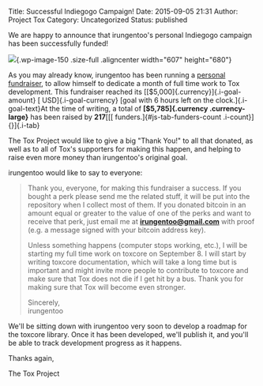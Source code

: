 Title: Successful Indiegogo Campaign!
Date: 2015-09-05 21:31
Author: Project Tox
Category: Uncategorized
Status: published

We are happy to announce that irungentoo's personal Indiegogo campaign
has been successfully funded!

![](https://blog.tox.chat/wp-content/uploads/2015/09/new-gentoo1.png){.wp-image-150
.size-full .aligncenter width="607" height="680"}

As you may already know, irungentoo has been running a [personal
fundraiser](https://blog.tox.chat/2015/08/regarding-irungentoos-indiegogo-campaign/),
to allow himself to dedicate a month of full time work to Tox
development. This fundraiser reached
its [[\$5,000]{.currency}]{.i-goal-amount} [ USD]{.i-goal-currency}
[goal with 6 hours left on the clock.]{.i-goal-text}At the time of
writing, a total of **[\$5,785]{.currency .currency-large}** has been
raised by **217**[[[ funders.]{#js-tab-funders-count
.i-count}]{}]{.i-tab}

The Tox Project would like to give a big "Thank You!" to all that
donated, as well as to all of Tox's supporters for making this happen,
and helping to raise even more money than irungentoo's original goal.

irungentoo would like to say to everyone:

> Thank you, everyone, for making this fundraiser a success. If you
> bought a perk please send me the related stuff, it will be put into
> the repository when I collect most of them. If you donated bitcoin in
> an amount equal or greater to the value of one of the perks and want
> to receive that perk, just email me at **irungentoo@gmail.com** with
> proof (e.g. a message signed with your bitcoin address key).
>
> Unless something happens (computer stops working, etc.), I will be
> starting my full time work on toxcore on September 8. I will start by
> writing toxcore documentation, which will take a long time but is
> important and might invite more people to contribute to toxcore and
> make sure that Tox does not die if I get hit by a bus. Thank you for
> making sure that Tox will become even stronger.
>
> Sincerely,  
> irungentoo

We'll be sitting down with irungentoo very soon to develop a roadmap for
the toxcore library. Once it has been developed, we'll publish it, and
you'll be able to track development progress as it happens.

Thanks again,

The Tox Project
